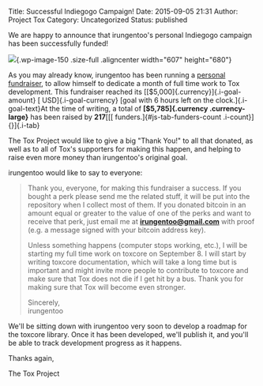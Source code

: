 Title: Successful Indiegogo Campaign!
Date: 2015-09-05 21:31
Author: Project Tox
Category: Uncategorized
Status: published

We are happy to announce that irungentoo's personal Indiegogo campaign
has been successfully funded!

![](https://blog.tox.chat/wp-content/uploads/2015/09/new-gentoo1.png){.wp-image-150
.size-full .aligncenter width="607" height="680"}

As you may already know, irungentoo has been running a [personal
fundraiser](https://blog.tox.chat/2015/08/regarding-irungentoos-indiegogo-campaign/),
to allow himself to dedicate a month of full time work to Tox
development. This fundraiser reached
its [[\$5,000]{.currency}]{.i-goal-amount} [ USD]{.i-goal-currency}
[goal with 6 hours left on the clock.]{.i-goal-text}At the time of
writing, a total of **[\$5,785]{.currency .currency-large}** has been
raised by **217**[[[ funders.]{#js-tab-funders-count
.i-count}]{}]{.i-tab}

The Tox Project would like to give a big "Thank You!" to all that
donated, as well as to all of Tox's supporters for making this happen,
and helping to raise even more money than irungentoo's original goal.

irungentoo would like to say to everyone:

> Thank you, everyone, for making this fundraiser a success. If you
> bought a perk please send me the related stuff, it will be put into
> the repository when I collect most of them. If you donated bitcoin in
> an amount equal or greater to the value of one of the perks and want
> to receive that perk, just email me at **irungentoo@gmail.com** with
> proof (e.g. a message signed with your bitcoin address key).
>
> Unless something happens (computer stops working, etc.), I will be
> starting my full time work on toxcore on September 8. I will start by
> writing toxcore documentation, which will take a long time but is
> important and might invite more people to contribute to toxcore and
> make sure that Tox does not die if I get hit by a bus. Thank you for
> making sure that Tox will become even stronger.
>
> Sincerely,  
> irungentoo

We'll be sitting down with irungentoo very soon to develop a roadmap for
the toxcore library. Once it has been developed, we'll publish it, and
you'll be able to track development progress as it happens.

Thanks again,

The Tox Project
